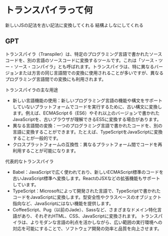 # トランスパイラって何

新しいJSの記法を古い記法に変換してくれる
結構よしなにしてくれる

## GPT

トランスパイラ（Transpiler）は、特定のプログラミング言語で書かれたソースコードを、別の言語のソースコードに変換するツールです。これは「ソース・ツー・ソース・コンパイラ」とも呼ばれます。トランスパイラは、特に異なるバージョンまたは方言の同じ言語間での変換に使用されることが多いですが、異なるプログラミング言語間での変換にも利用されます。

トランスパイラの主な用途
- 新しい言語機能の使用：新しいプログラミング言語の機能や構文をサポートしていないプラットフォームでコードを実行するために、古い構文に変換します。例えば、ECMAScript 6（ES6）やそれ以上のバージョンで書かれたJavaScriptを、古いブラウザが理解できるES5に変換する場合があります。
- 異なる言語間の変換：一つのプログラミング言語で書かれたコードを、別の言語に変換することができます。たとえば、TypeScriptをJavaScriptに変換することが一般的です。
- クロスプラットフォームの互換性：異なるプラットフォーム間でコードを再利用することが可能になります。

代表的なトランスパイラ
- Babel：JavaScriptで広く使われており、新しいECMAScript標準のコードを古いJavaScript標準へ変換します。ReactのJSXなどの拡張機能もサポートしています。
- TypeScript：Microsoftによって開発された言語で、TypeScriptで書かれたコードをJavaScriptに変換します。型安全性やクラスベースのオブジェクト指向など、JavaScriptにはない機能を提供します。
- CoffeeScript、Pug（以前のJade）、Sassなど、さまざまなドメイン特化言語があり、それぞれHTML、CSS、JavaScriptに変換されます。
トランスパイラは、よりモダンな言語の利点を活かしながら、広い範囲の実行環境への対応を可能にすることで、ソフトウェア開発の効率と品質を向上させます。